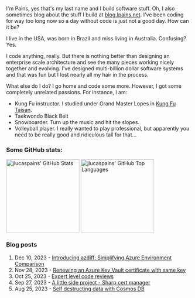 I'm Pains, yes that's my last name and I build software stuff. Oh, I also sometimes blog about the stuff I build at [blog.lpains.net](https://blog.lpains.net). I've been coding for way too long now so a day without code is just not a good day. How can it be?

I live in the USA, was born in Brazil and miss living in Australia. Confusing? Yes.

I code anything, really. But there is nothing better than designing an enterprise scale architecture and see the many pieces working nicely together and evolving. I've designed multi-billion dollar software systems and that was fun but I lost nearly all my hair in the process.

What else do I do? I go home and code some more. However, I got some completely unrelated passions. For instance, I am:

  * Kung Fu instructor. I studied under Grand Master Lopes in [Kung Fu Taisan](http://kungfutaisan.com.br/).
  * Taekwondo Black Belt
  * Snowboarder. Turn up the music and hit the slopes. 
  * Volleyball player. I really wanted to play professional, but apparently you need to be really good and ridiculous tall for that...

### Some GitHub stats:
<div>
 <img height="200" align="center" src="https://github-readme-stats.vercel.app/api?username=jlucaspains&show_icons=true&theme=dark&count_private=true&rank_icon=github" alt="jlucaspains' GitHub Stats" />
 <img height="200" align="center" src="https://github-readme-stats.vercel.app/api/top-langs/?username=jlucaspains&theme=dark&layout=compact" 
   alt="jlucaspains' GitHub Top Languages" />
</div>

### Blog posts
<!-- BLOG-POST-LIST:START -->
1. Dec 10, 2023 - [Introducing azdiff: Simplifying Azure Environment Comparison](https://blog.lpains.net/posts/2023-12-10-introducing-azdiff/)
1. Nov 28, 2023 - [Renewing an Azure Key Vault certificate with same key](https://blog.lpains.net/posts/2023-11-28-renew-key-vault-cert/)
1. Oct 25, 2023 - [Expert level code reviews](https://blog.lpains.net/posts/2023-10-25-expert-level-code-reviews/)
1. Sep 27, 2023 - [A little side project - Sharp cert manager](https://blog.lpains.net/posts/2023-09-27-sharp-cert-manager/)
1. Aug 25, 2023 - [Self destructing data with Cosmos DB](https://blog.lpains.net/posts/2023-08-25-self-destructing-data-with-cosmosdb/)<!-- BLOG-POST-LIST:END -->
